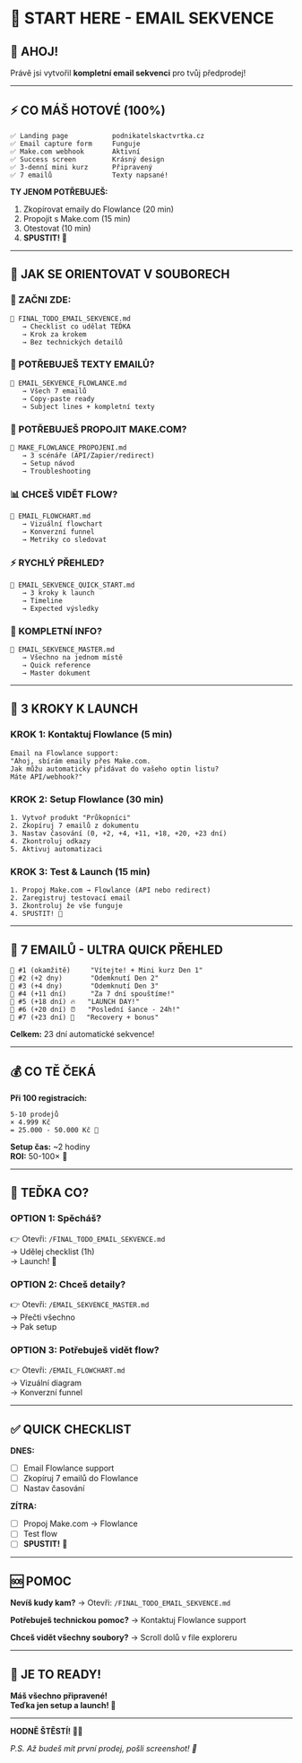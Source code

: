 # 🚀 START HERE - EMAIL SEKVENCE

## 👋 AHOJ!

Právě jsi vytvořil **kompletní email sekvenci** pro tvůj předprodej!

---

## ⚡ CO MÁŠ HOTOVÉ (100%)

```
✅ Landing page           podnikatelskactvrtka.cz
✅ Email capture form     Funguje
✅ Make.com webhook       Aktivní
✅ Success screen         Krásný design
✅ 3-denní mini kurz      Připravený
✅ 7 emailů               Texty napsané!
```

**TY JENOM POTŘEBUJEŠ:**
1. Zkopírovat emaily do Flowlance (20 min)
2. Propojit s Make.com (15 min)
3. Otestovat (10 min)
4. **SPUSTIT! 🚀**

---

## 📂 JAK SE ORIENTOVAT V SOUBORECH

### **🎯 ZAČNI ZDE:**
```
📄 FINAL_TODO_EMAIL_SEKVENCE.md
   → Checklist co udělat TEĎKA
   → Krok za krokem
   → Bez technických detailů
```

### **📧 POTŘEBUJEŠ TEXTY EMAILŮ?**
```
📄 EMAIL_SEKVENCE_FLOWLANCE.md
   → Všech 7 emailů
   → Copy-paste ready
   → Subject lines + kompletní texty
```

### **🔧 POTŘEBUJEŠ PROPOJIT MAKE.COM?**
```
📄 MAKE_FLOWLANCE_PROPOJENI.md
   → 3 scénáře (API/Zapier/redirect)
   → Setup návod
   → Troubleshooting
```

### **📊 CHCEŠ VIDĚT FLOW?**
```
📄 EMAIL_FLOWCHART.md
   → Vizuální flowchart
   → Konverzní funnel
   → Metriky co sledovat
```

### **⚡ RYCHLÝ PŘEHLED?**
```
📄 EMAIL_SEKVENCE_QUICK_START.md
   → 3 kroky k launch
   → Timeline
   → Expected výsledky
```

### **📖 KOMPLETNÍ INFO?**
```
📄 EMAIL_SEKVENCE_MASTER.md
   → Všechno na jednom místě
   → Quick reference
   → Master dokument
```

---

## 🎯 3 KROKY K LAUNCH

### **KROK 1: Kontaktuj Flowlance (5 min)**
```
Email na Flowlance support:
"Ahoj, sbírám emaily přes Make.com.
Jak můžu automaticky přidávat do vašeho optin listu?
Máte API/webhook?"
```

### **KROK 2: Setup Flowlance (30 min)**
```
1. Vytvoř produkt "Průkopníci"
2. Zkopíruj 7 emailů z dokumentu
3. Nastav časování (0, +2, +4, +11, +18, +20, +23 dní)
4. Zkontroluj odkazy
5. Aktivuj automatizaci
```

### **KROK 3: Test & Launch (15 min)**
```
1. Propoj Make.com → Flowlance (API nebo redirect)
2. Zaregistruj testovací email
3. Zkontroluj že vše funguje
4. SPUSTIT! 🚀
```

---

## 📧 7 EMAILŮ - ULTRA QUICK PŘEHLED

```
📧 #1 (okamžitě)     "Vítejte! + Mini kurz Den 1"
📧 #2 (+2 dny)       "Odemknutí Den 2"
📧 #3 (+4 dny)       "Odemknutí Den 3"
📧 #4 (+11 dní)      "Za 7 dní spouštíme!"
📧 #5 (+18 dní) 🔥   "LAUNCH DAY!"
📧 #6 (+20 dní) ⏰   "Poslední šance - 24h!"
📧 #7 (+23 dní) 🎁   "Recovery + bonus"
```

**Celkem:** 23 dní automatické sekvence!

---

## 💰 CO TĚ ČEKÁ

**Při 100 registracích:**
```
5-10 prodejů
× 4.999 Kč
= 25.000 - 50.000 Kč 💸
```

**Setup čas:** ~2 hodiny  
**ROI:** 50-100× 🚀

---

## 🎯 TEĎKA CO?

### **OPTION 1: Spěcháš?**
👉 Otevři: `/FINAL_TODO_EMAIL_SEKVENCE.md`  
→ Udělej checklist (1h)  
→ Launch! 🚀

### **OPTION 2: Chceš detaily?**
👉 Otevři: `/EMAIL_SEKVENCE_MASTER.md`  
→ Přečti všechno  
→ Pak setup  

### **OPTION 3: Potřebuješ vidět flow?**
👉 Otevři: `/EMAIL_FLOWCHART.md`  
→ Vizuální diagram  
→ Konverzní funnel  

---

## ✅ QUICK CHECKLIST

**DNES:**
- [ ] Email Flowlance support
- [ ] Zkopíruj 7 emailů do Flowlance
- [ ] Nastav časování

**ZÍTRA:**
- [ ] Propoj Make.com → Flowlance
- [ ] Test flow
- [ ] **SPUSTIT!** 🚀

---

## 🆘 POMOC

**Nevíš kudy kam?**
→ Otevři: `/FINAL_TODO_EMAIL_SEKVENCE.md`

**Potřebuješ technickou pomoc?**
→ Kontaktuj Flowlance support

**Chceš vidět všechny soubory?**
→ Scroll dolů v file exploreru

---

## 🎉 JE TO READY!

**Máš všechno připravené!**  
**Teďka jen setup a launch! 🚀**

---

**HODNĚ ŠTĚSTÍ! 💪🔥**

*P.S. Až budeš mít první prodej, pošli screenshot! 🎊*